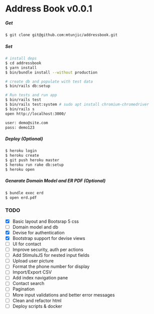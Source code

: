 # Address Book v0.0.1

##### Get
```sh 
$ git clone git@github.com:mtunjic/addressbook.git
```

##### Set
```sh 
# install deps
$ cd addressbook 
$ yarn install
$ bin/bundle install --without production

# create db and populate with test data 
$ bin/rails db:setup

# Run tests and run app 
$ bin/rails test  
$ bin/rails test:system # sudo apt install chromium-chromedriver 
$ bin/rails s 
open http://localhost:3000/

user: demo@site.com
pass: demo123
```

##### Deploy (Optional)
```sh 
$ heroku login
$ heroku create
$ git push heroku master
$ heroku run rake db:setup
$ heroku open
```

##### Genarate Domain Model and ER PDF (Optional)
```sh 
$ bundle exec erd
$ open erd.pdf
```

### TODO
- [x] Basic layout and Bootsrap 5 css
- [ ] Domain model and db
- [x] Devise for authentication
- [x] Bootstrap support for devise views
- [ ] UI for contact
- [ ] Improve security, auth per actions
- [ ] Add StimulsJS for nested input fields 
- [ ] Upload user picture
- [ ] Format the phone number for display
- [ ] Import/Export CSV 
- [ ] Add index navigation pane 
- [ ] Contact search
- [ ] Pagination
- [ ] More input validations and better error messages 
- [ ] Clean and refactor html
- [ ] Deploy scripts & docker
